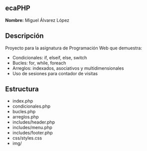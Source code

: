## ecaPHP

**Nombre:** Miguel Álvarez López

## Descripción
Proyecto para la asignatura de Programación Web que demuestra:
- Condicionales: if, elseif, else, switch
- Bucles: for, while, foreach
- Arreglos: indexados, asociativos y multidimensionales
- Uso de sesiones para contador de visitas

## Estructura
- index.php
- condicionales.php
- bucles.php
- arreglos.php
- includes/header.php
- includes/menu.php
- includes/footer.php
- css/styles.css
- img/
